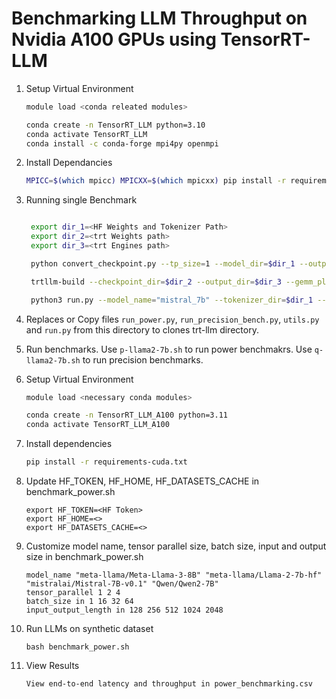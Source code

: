 # Benchmarking LLM Throughput on Nvidia A100 GPUs using TensorRT-LLM

1. Setup Virtual Environment 

    ```bash
    module load <conda releated modules>

    conda create -n TensorRT_LLM python=3.10
    conda activate TensorRT_LLM
    conda install -c conda-forge mpi4py openmpi
    ```

2. Install Dependancies
    ```bash
    MPICC=$(which mpicc) MPICXX=$(which mpicxx) pip install -r requirements.txt
    ```

3. Running single Benchmark
   ```bash

    export dir_1=<HF Weights and Tokenizer Path>
    export dir_2=<trt Weights path>
    export dir_3=<trt Engines path>

    python convert_checkpoint.py --tp_size=1 --model_dir=$dir_1 --output_dir=$dir_2 --dtype=float16

    trtllm-build --checkpoint_dir=$dir_2 --output_dir=$dir_3 --gemm_plugin=float16 --max_batch_size=1 --max_input_len=128

    python3 run.py --model_name="mistral_7b" --tokenizer_dir=$dir_1 --engine_dir=$dir_3 --max_output_len=128 --max_input_length=$input_output_length --run_profiling --batch_size=1 
   ```

4. Replaces or Copy files `run_power.py`, `run_precision_bench.py`, `utils.py` and `run.py` from this directory to clones trt-llm directory. 

5. Run benchmarks. 
Use `p-llama2-7b.sh` to run power benchmakrs. 
Use `q-llama2-7b.sh` to run precision benchmarks. 













1. Setup Virtual Environment 
    ```bash
    module load <necessary conda modules>

    conda create -n TensorRT_LLM_A100 python=3.11
    conda activate TensorRT_LLM_A100
    ```

2. Install dependencies 
    ```bash
    pip install -r requirements-cuda.txt
    ```

3. Update HF_TOKEN, HF_HOME, HF_DATASETS_CACHE in  benchmark_power.sh
    ```
    export HF_TOKEN=<HF Token>
    export HF_HOME=<>
    export HF_DATASETS_CACHE=<>

    ```

4. Customize model name, tensor parallel size, batch size, input and output size in  benchmark_power.sh
    ```
    model_name "meta-llama/Meta-Llama-3-8B" "meta-llama/Llama-2-7b-hf" "mistralai/Mistral-7B-v0.1" "Qwen/Qwen2-7B" 
    tensor_parallel 1 2 4
    batch_size in 1 16 32 64
    input_output_length in 128 256 512 1024 2048
    ```

5. Run LLMs on synthetic dataset
    ```
    bash benchmark_power.sh
    ```

6. View Results
    ```
    View end-to-end latency and throughput in power_benchmarking.csv
    ```



